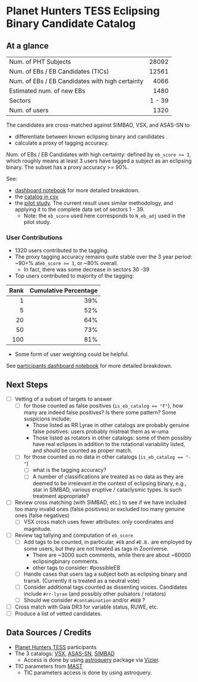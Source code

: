 # Planet Hunters TESS Eclipsing Binary Candidate Catalog

## At a glance

|                                                 |        |
| :---------------------------------------------- | -----: |
| Num. of PHT Subjects                            |  28092 |
| Num. of EBs / EB Candidates (TICs)              |  12561 |
| Num. of EBs / EB Candidates with high certainty |   4066 |
| Estimated num. of new EBs                       |   1480 |
| Sectors                                         | 1 - 39 |
| Num. of users                                   |   1320 |

The candidates are cross-matched against SIMBAD, VSX, and ASAS-SN to

* differentiate between known eclipsing binary and candidates .
* calculate a proxy of tagging accuracy.

Num. of EBs / EB Candidates with high certainty: defined by `eb_score >= 3`, which roughly means at least 3 users have tagged a subject as an eclipsing binary. The subset has a proxy accuracy >= 90%.

See:

* [dashboard notebook](src/dashboard.ipynb) for more detailed breakdown.
* the [catalog in csv](data/catalog_pht_eb_candidates.csv)
* the [pilot study](https://github.com/orionlee/pht_eb_stats/blob/main/PilotResult.md). The current result uses similar methodology, and applying it to the complete data set of sectors 1 - 39.
  * Note: the `eb_score` used here corresponds to `N_eb_adj` used in the pilot study.


### User Contributions

* 1320 users contributed to the tagging.
* The proxy tagging accuracy remains quite stable over the 3 year period: ~90+% at`eb_score >= 3`, or ~80% overall.
  * In fact, there was some decrease in sectors 30 -39
* Top users contributed to majority of the tagging:

|   Rank |   Cumulative Percentage |
|-------:|------------------------:|
|      1 |                39% |
|      5 |                52% |
|     20 |                64% |
|     50 |                73% |
|    100 |                81% |

* Some form of user weighting could be helpful.

See [participants dashboard notebook](src/dashboard_participants.ipynb) for more detailed breakdown.


## Next Steps

* [ ] Vetting of a subset of targets to answer
  * [ ] for those counted as false positives (`is_eb_catalog == "F"`), how many are indeed false positives? Is there some pattern? Some suspicions include:
    * Those listed as RR Lyrae in other catalogs are probably genuine false positives: users probably mistreat them as w-uma
    * Those listed as rotators in other catalogs: some of them possibly have real eclipses in addition to the rotational variability listed, and should be counted as proper match.
  * [ ] for those counted as no data in other catalogs (`is_eb_catalog == "-"`)
    * [ ] what is the tagging accuracy?
    * [ ] A number of classifications are treated as no data as they are deemed to be irrelevant in the context of eclipsing binary, e.g., star in SIMBAD, various eruptive / cataclysmic types. Is such treatment appropriate?
* [ ] Review cross matching (with SIMBAD, etc.) to see if we have included too many invalid ones (false positives) or excluded too many genuine ones (false negatives)
  * [ ] VSX cross match uses fewer attributes: only coordinates and magnitude.
* [ ] Review tag tallying and computation of `eb_score`
  * [ ] Add tags to be counted, in particular, `#EB` and `#E.B.` are employed by some users, but they are not treated as tags in Zooniverse.
    * There are ~3000 such comments, while there are about ~60000 eclipsingbinary comments.
    * other tags to consider: #possibleEB
  * [ ] Handle cases that users tag a subject both as eclipsing binary and transit. (Currently it is treated as a neutral vote)
  * [ ] Consider additional tags counted as dissenting voices. Candidates include `#rr-lyrae` (and possibly other pulsators / rotators)
  * [ ] Should we consider `#contamination` and/or `#NEB` ?
* [ ] Cross match with Gaia DR3 for variable status, RUWE, etc.
* [ ] Produce a list of vetted candidates.

## Data Sources / Credits

* [Planet Hunters TESS](https://www.zooniverse.org/projects/nora-dot-eisner/planet-hunters-tess/) participants
* The 3 catalogs: [VSX](https://www.aavso.org/vsx/), [ASAS-SN](https://asas-sn.osu.edu/variables), [SIMBAD](http://simbad.u-strasbg.fr/simbad/)
  * Access is done by using [astroquery](https://astroquery.readthedocs.io/) package via [Vizier](https://vizier.u-strasbg.fr/).
* TIC parameters from  [MAST](https://mast.stsci.edu/)
  * TIC parameters access is done by using astroquery.
